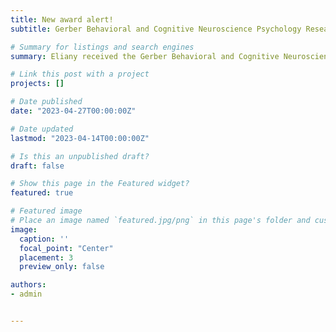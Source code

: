 ```yaml
---
title: New award alert!
subtitle: Gerber Behavioral and Cognitive Neuroscience Psychology Research Award

# Summary for listings and search engines
summary: Eliany received the Gerber Behavioral and Cognitive Neuroscience Psychology Research Award for outstanding merit in contributing to the area of Behavioral and Cognitive Neuroscience!

# Link this post with a project
projects: []

# Date published
date: "2023-04-27T00:00:00Z"

# Date updated
lastmod: "2023-04-14T00:00:00Z"

# Is this an unpublished draft?
draft: false

# Show this page in the Featured widget?
featured: true

# Featured image
# Place an image named `featured.jpg/png` in this page's folder and customize its options here.
image:
  caption: ''
  focal_point: "Center"
  placement: 3
  preview_only: false

authors:
- admin


---
```

